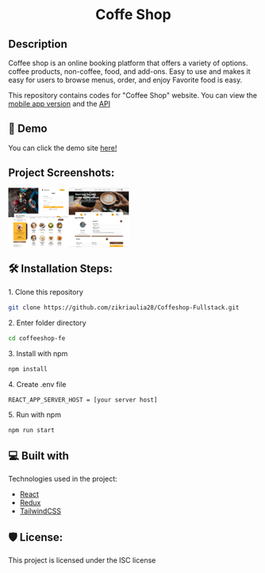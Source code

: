 <h1 id="title" align="center">Coffe Shop</h1>

<h2>Description</h2>

Coffee shop is an online booking platform that offers a variety of options.
coffee products, non-coffee, food, and add-ons. Easy to use and
makes it easy for users to browse menus, order, and enjoy
Favorite food is easy.

This repository contains codes for "Coffee Shop" website. You can view the [mobile app version](https://github.com/zikriaulia28/CoffeeShop-Mobile.git) and the [API](https://github.com/zikriaulia28/CoffeeShop.git)

<h2>🚀 Demo</h2>

You can click the demo site [here!](https://v-coffee.vercel.app/)

<h2>Project Screenshots:</h2>

<div style="display: flex; flex-wrap: wrap; gap: 0.25%;">
  <img src="/src/assets/readme/w2.png" alt="project-screenshot" width="24%">
  <img src="/src/assets/readme/w1.png" alt="project-screenshot" width="24%">
</div>

<div style="display: flex; flex-wrap: wrap; gap: 0.25%;">
  <img src="/src/assets/readme/w3.png" alt="project-screenshot" width="24%">
  <img src="/src/assets/readme/w4.png" alt="project-screenshot" width="24%">
</div>

<h2>🛠️ Installation Steps:</h2>

<p>1. Clone this repository</p>

```bash
git clone https://github.com/zikriaulia28/Coffeshop-Fullstack.git
```

<p>2. Enter folder directory</p>

```bash
cd coffeeshop-fe
```

<p>3. Install with npm</p>

```bash
npm install
```

<p>4. Create .env file</p>

```env
REACT_APP_SERVER_HOST = [your server host]
```

<p>5. Run with npm</p>

```bash
npm run start
```

<h2>💻 Built with</h2>

Technologies used in the project:

- [React](https://react.dev/)
- [Redux](https://github.com/reduxjs/redux)
- [TailwindCSS](https://tailwindcss.com/)

<h2>🛡️ License:</h2>

This project is licensed under the ISC license

